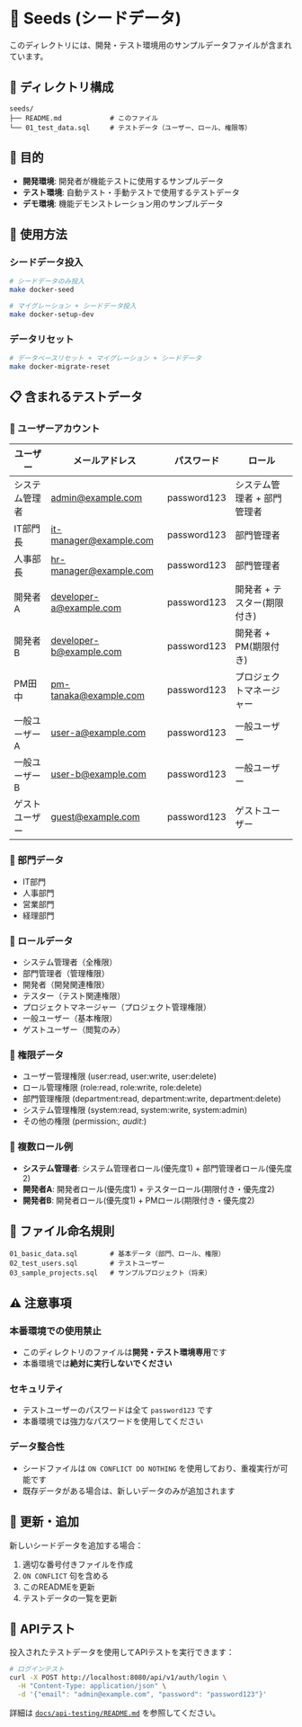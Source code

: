 # 🌱 **Seeds (シードデータ)**

このディレクトリには、開発・テスト環境用のサンプルデータファイルが含まれています。

## 📁 **ディレクトリ構成**

```
seeds/
├── README.md            # このファイル
└── 01_test_data.sql     # テストデータ（ユーザー、ロール、権限等）
```

## 🎯 **目的**

- **開発環境**: 開発者が機能テストに使用するサンプルデータ
- **テスト環境**: 自動テスト・手動テストで使用するテストデータ
- **デモ環境**: 機能デモンストレーション用のサンプルデータ

## 🚀 **使用方法**

### **シードデータ投入**
```bash
# シードデータのみ投入
make docker-seed

# マイグレーション + シードデータ投入
make docker-setup-dev
```

### **データリセット**
```bash
# データベースリセット + マイグレーション + シードデータ
make docker-migrate-reset
```

## 📋 **含まれるテストデータ**

### **👥 ユーザーアカウント**
| ユーザー | メールアドレス | パスワード | ロール |
|----------|----------------|------------|--------|
| システム管理者 | admin@example.com | password123 | システム管理者 + 部門管理者 |
| IT部門長 | it-manager@example.com | password123 | 部門管理者 |
| 人事部長 | hr-manager@example.com | password123 | 部門管理者 |
| 開発者A | developer-a@example.com | password123 | 開発者 + テスター(期限付き) |
| 開発者B | developer-b@example.com | password123 | 開発者 + PM(期限付き) |
| PM田中 | pm-tanaka@example.com | password123 | プロジェクトマネージャー |
| 一般ユーザーA | user-a@example.com | password123 | 一般ユーザー |
| 一般ユーザーB | user-b@example.com | password123 | 一般ユーザー |
| ゲストユーザー | guest@example.com | password123 | ゲストユーザー |

### **🏢 部門データ**
- IT部門
- 人事部門  
- 営業部門
- 経理部門

### **👤 ロールデータ**
- システム管理者（全権限）
- 部門管理者（管理権限）
- 開発者（開発関連権限）
- テスター（テスト関連権限）
- プロジェクトマネージャー（プロジェクト管理権限）
- 一般ユーザー（基本権限）
- ゲストユーザー（閲覧のみ）

### **🔐 権限データ**
- ユーザー管理権限 (user:read, user:write, user:delete)
- ロール管理権限 (role:read, role:write, role:delete)
- 部門管理権限 (department:read, department:write, department:delete)
- システム管理権限 (system:read, system:write, system:admin)
- その他の権限 (permission:*, audit:*)

### **🔄 複数ロール例**
- **システム管理者**: システム管理者ロール(優先度1) + 部門管理者ロール(優先度2)
- **開発者A**: 開発者ロール(優先度1) + テスターロール(期限付き・優先度2)
- **開発者B**: 開発者ロール(優先度1) + PMロール(期限付き・優先度2)

## 📝 **ファイル命名規則**

```
01_basic_data.sql        # 基本データ（部門、ロール、権限）
02_test_users.sql        # テストユーザー
03_sample_projects.sql   # サンプルプロジェクト（将来）
```

## ⚠️ **注意事項**

### **本番環境での使用禁止**
- このディレクトリのファイルは**開発・テスト環境専用**です
- 本番環境では**絶対に実行しないでください**

### **セキュリティ**
- テストユーザーのパスワードは全て `password123` です
- 本番環境では強力なパスワードを使用してください

### **データ整合性**
- シードファイルは `ON CONFLICT DO NOTHING` を使用しており、重複実行が可能です
- 既存データがある場合は、新しいデータのみが追加されます

## 🔄 **更新・追加**

新しいシードデータを追加する場合：

1. 適切な番号付きファイルを作成
2. `ON CONFLICT` 句を含める
3. このREADMEを更新
4. テストデータの一覧を更新

## 🧪 **APIテスト**

投入されたテストデータを使用してAPIテストを実行できます：

```bash
# ログインテスト
curl -X POST http://localhost:8080/api/v1/auth/login \
  -H "Content-Type: application/json" \
  -d '{"email": "admin@example.com", "password": "password123"}'
```

詳細は [`docs/api-testing/README.md`](../docs/api-testing/README.md) を参照してください。 